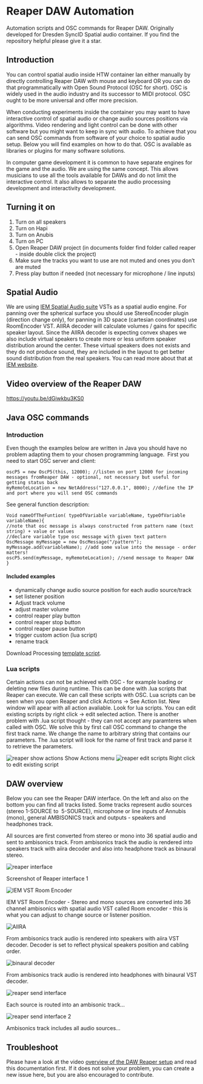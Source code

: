 # Reaper DAW Automation
Automation scripts and OSC commands for Reaper DAW. Originally developed for Dresden SyncID Spatial audio container. If you find the repository helpful please give it a star.

## Introduction
You can control spatial audio inside HTW container lan either manually by directly controlling Reaper DAW with mouse and keyboard OR you can do that programmatically with Open Sound Protocol (OSC for short). OSC is widely used in the audio industry and its successor to MIDI protocol. OSC ought to be more universal and offer more precision. 

When conducting experiments inside the container you may want to have interactive control of spatial audio or change audio sources positions via algorithms. Video rendering and light control can be done with other software but you might want to keep in sync with audio. To achieve that you can send OSC commands from software of your choice to spatial audio setup. Below you will find examples on how to do that. OSC is available as libraries or plugins for many software solutions.

In computer game development it is common to have separate engines for the game and the audio. We are using the same concept. This allows musicians to use all the tools available for DAWs and do not limit the interactive control. It also allows to separate the audio processing development and interactivity development.

## Turning it on
1. Turn on all speakers
2. Turn on Hapi
3. Turn on Anubis
4. Turn on PC
5. Open Reaper DAW project (in documents folder find folder called reaper - inside double click the project)
6. Make sure the tracks you want to use are not muted and ones you don’t are muted
7. Press play button if needed (not necessary for microphone / line inputs)

## Spatial Audio
We are using [IEM Spatial Audio suite](https://plugins.iem.at/) VSTs as a spatial audio engine. For panning over the spherical surface you should use StereoEncoder plugin (direction change only), for panning in 3D space (cartesian coordinates) use RoomEncoder VST. AIIRA decoder will calculate volumes / gains for specific speaker layout. Since the AIIRA decoder is expecting convex shapes we also include virtual speakers to create more or less uniform speaker distribution around the center. These virtual speakers does not exists and they do not produce sound, they are included in the layout to get better sound distribution from the real speakers. You can read more about that at [IEM website](https://plugins.iem.at/docs/allradecoder/).   

## Video overview of the Reaper DAW
https://youtu.be/dGiwkbu3KS0

## Java OSC commands
### Introduction
Even though the examples below are written in Java you should have no problem adapting them to your chosen programming language. 
First you need to start OSC server and client:
```
oscP5 = new OscP5(this, 12000); //listen on port 12000 for incoming messages fromReaper DAW - optional, not necessary but useful for getting status back
myRemoteLocation = new NetAddress("127.0.0.1", 8000); //define the IP and port where you will send OSC commands
```
See general function description:
```
Void nameOfTheFuntion( typeOfVariable variableName, typeOfVariable variableName){
//note that osc message is always constructed from pattern name (text string) + value or values
//declare variable type osc message with given text pattern
OscMessage myMessage = new OscMessage("/pattern"); 
myMessage.add(variableName); //add some value into the message - order matters!
oscP5.send(myMessage, myRemoteLocation); //send message to Reaper DAW
}
```
#### Included examples
* dynamically change audio source position for each audio source/track
* set listener position
* Adjust track volume
* adjust master volume
* control reaper play button
* control reaper stop button
* control reaper pause button
* trigger custom action (lua script)
* rename track

Download Processing [template script](reaperOSC).

### Lua scripts
Certain actions can not be achieved with OSC - for example loading or deleting new files during runtime. This can be done with .lua scripts that Reaper can execute. We can call these scripts with OSC.
Lua scripts can be seen when you open Reaper and click Actions -> See Action list. New window will apear with all action avaliable. Look for lua scripts. You can edit existing scripts by right click -> edit selected action.
There is another problem with .lua script thought - they can not accept any paramteres when called with OSC. We solve this by first call OSC command to change the first track name. We change the name to arbitrary string that contains our parameters. The .lua script will look for the name of first track and parse it to retrieve the parameters. 

![reaper show actions](images/showActions.jpg)
Show Actions menu
![reaper edit scripts](images/editActions.jpg)
Right click to edit existing script

## DAW overview
Below you can see the Reaper DAW interface. On the left and also on the bottom you can find all tracks listed. Some tracks represent audio sources (stereo 1-SOURCE to  5-SOURCE), microphone or line inputs of Annubis (mono), general AMBISONICS track and outputs - speakers and headphones track.

All sources are first converted from stereo or mono into 36 spatial audio and sent to ambisonics track. From ambisonics track the audio is rendered into speakers track with aiira decoder and also into headphone track as binaural stereo. 

![reaper interface](images/reaper_gui.png)

Screenshot of Reaper interface 1

![IEM VST Room Encoder](images/iem_room_encoder.png)

IEM VST Room Encoder - Stereo and mono sources are converted into 36 channel ambisonics with spatial audio VST called Room encoder - this is what you can adjust to change source or listener position.

![AIIRA](images/aiira_decoder.png)

From ambisonics track audio is rendered into speakers with aiira VST decoder. Decoder is set to reflect physical speakers position and cabling order.

![binaural decoder](images/binaural_decoder.png)

From ambisonics track audio is rendered into headphones with binaural VST decoder.

![reaper send interface](images/reaper_send.png)

Each source is routed into an ambisonic track…

![reaper send interface 2](images/reaper_send2.png)

Ambisonics track includes all audio sources…

## Troubleshoot
Please have a look at the video [overview of the DAW Reaper setup](https://youtu.be/dGiwkbu3KS0) and read this documentation first. If it does not solve your problem, you can create a new issue here, but you are also encouraged to contribute.
